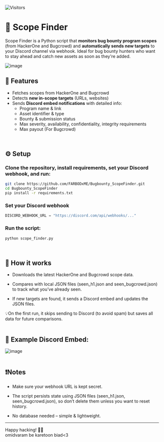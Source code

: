 ![Visitors](https://visitor-badge.laobi.icu/badge?page_id=farbodxme.ScopeFinder)
</br>

# 🎯 Scope Finder

Scope Finder is a Python script that **monitors bug bounty program scopes** (from HackerOne and Bugcrowd) and **automatically sends new targets** to your Discord channel via webhook. Ideal for bug bounty hunters who want to stay ahead and catch new assets as soon as they're added.

![image](https://github.com/user-attachments/assets/b9ddbfff-ca4d-4209-b3dd-db8bf93a3f14)
</br>

## 🚀 Features

- Fetches scopes from HackerOne and Bugcrowd
- Detects **new in-scope targets** (URLs, websites)
- Sends **Discord embed notifications** with detailed info:
  - Program name & link
  - Asset identifier & type
  - Bounty & submission status
  - Max severity, availability, confidentiality, integrity requirements
  - Max payout (For Bugcrowd) 
</br>

## ⚙️ Setup

### Clone the repository, install requirements, set your Discord webhook, and run:

```bash
git clone https://github.com/FARBODxME/Bugbounty_ScopeFinder.git
cd Bugbounty_ScopeFinder
pip install -r requirements.txt
```
### Set your Discord webhook
```python
DISCORD_WEBHOOK_URL = "https://discord.com/api/webhooks/..."
```
### Run the script:
```bash
python scope_finder.py
```
</br>

## 📝 How it works

- Downloads the latest HackerOne and Bugcrowd scope data.

- Compares with local JSON files (seen_h1.json and seen_bugcrowd.json) to track what you’ve already seen.

- If new targets are found, it sends a Discord embed and updates the JSON files.

 💡On the first run, it skips sending to Discord (to avoid spam) but saves all data for future comparisons.
</br> </br>

## 📸 Example Discord Embed:
![image](https://github.com/user-attachments/assets/cf390c54-612e-4eb0-8714-85f9d4fdc15a)
</br> </br>

## ❗Notes
- Make sure your webhook URL is kept secret.

- The script persists state using JSON files (seen_h1.json, seen_bugcrowd.json), so don’t delete them unless you want to reset history.

- No database needed – simple & lightweight.
***
Happy hacking! 🏴‍☠️ <br>
omidvaram be karetoon biad<3
